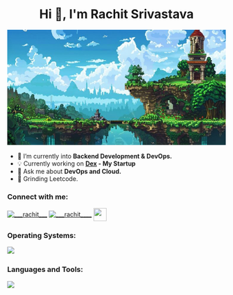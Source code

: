 <h1 align="center">Hi 👋, I'm Rachit Srivastava</h1>


<img src = "../images/terra.jpg"/>



- 🌱 I’m currently into **Backend Development & DevOps.**
- 💡 Currently working on **[Dex](https://github.com/dex-sh) - My Startup** 
- 💬 Ask me about **DevOps and Cloud.**
- 🤖 Grinding Leetcode.

<h3 align="left">Connect with me:</h3>
<p align="left">
<a href="https://twitter.com/___rachit___" target="blank"><img align="center" src="https://img.icons8.com/?size=100&id=ClbD5JTFM7FA&format=png&color=000000" alt="___rachit___" height="40" width="40" /></a>
<a href="https://instagram.com/___rachit____" target="blank"><img align="center" src="https://raw.githubusercontent.com/rahuldkjain/github-profile-readme-generator/master/src/images/icons/Social/instagram.svg" alt="___rachit____" height="30" width="40" /></a>
<a href="https://www.linkedin.com/in/rachit-srivastava-3b764527a/" target="blank"><img align="center" src="https://cdn2.iconfinder.com/data/icons/social-media-2285/512/1_Linkedin_unofficial_colored_svg-512.png" height='30' width = '30' /></a>
</p>


<h3 align="left">Operating Systems:</h3>
<p align="left"> 
<a href="https://skillicons.dev"><img src="https://go-skill-icons.vercel.app/api/icons?i=fedora,arch,redhat,mint,debian,ubuntu&perline=3" /></a>
</p>


<h3 align="left">Languages and Tools:</h3>
<p align="left"> 
<a href="https://skillicons.dev"><img src="https://skillicons.dev/icons?i=go,cpp,typescript,bash,docker,redis,prisma,nestjs,postgres,nextjs,css,tailwind,react,nodejs,mongodb,neovim,git&perline=6" /></a>
</p>
